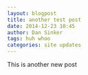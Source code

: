 ```yaml
---
layout: blogpost
title: another test post
date: 2014-12-23 10:45
author: Dan Sinker
tags: huh whoo
categories: site updates
---
```


This is another new post
